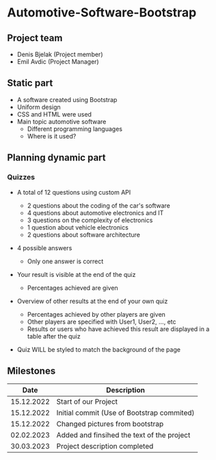 # Automotive-Software-Bootstrap

## Project team
- Denis Bjelak (Project member)
- Emil Avdic (Project Manager)

## Static part
- A software created using Bootstrap
- Uniform design
- CSS and HTML were used
- Main topic automotive software
   - Different programming languages
   - Where is it used?

## Planning dynamic part

### Quizzes
- A total of 12 questions using custom API
    - 2 questions about the coding of the car's software
    - 4 questions about automotive electronics and IT
    - 3 questions on the complexity of electronics
    - 1 question about vehicle electronics
    - 2 questions about software architecture

- 4 possible answers
    - Only one answer is correct
- Your result is visible at the end of the quiz
    - Percentages achieved are given
- Overview of other results at the end of your own quiz
    - Percentages achieved by other players are given
    - Other players are specified with User1, User2, ..., etc
    - Results or users who have achieved this result are displayed in a table after the quiz
- Quiz WILL be styled to match the background of the page

###   ###


## Milestones

| Date | Description |
|--| -----|
| 15.12.2022 | Start of our Project |
| 15.12.2022 | Initial commit (Use of Bootstrap commited) |
| 15.12.2022 | Changed pictures from bootstrap |
| 02.02.2023 | Added and finsihed the text of the project |
| 30.03.2023 | Project description completed |

